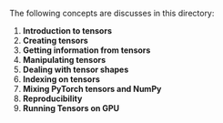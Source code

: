 The following concepts are discusses in this directory:

1. **Introduction to tensors**
2. **Creating tensors**
3. **Getting information from tensors**
4. **Manipulating tensors**
5. **Dealing with tensor shapes**
6. **Indexing on tensors**
7. **Mixing PyTorch tensors and NumPy**
8. **Reproducibility**
9. **Running Tensors on GPU**
